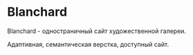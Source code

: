 # Blanchard

Blanchard - одностраничный сайт художественной галереи.

Адаптивная, семантическая верстка, доступный сайт.
